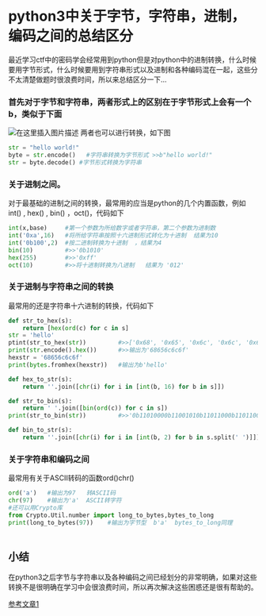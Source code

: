 # python3中关于字节，字符串，进制，编码之间的总结区分
最近学习ctf中的密码学会经常用到python但是对python中的进制转换，什么时候要用字节形式，什么时候要用到字符串形式以及进制和各种编码混在一起，这些分不太清楚做题时很浪费时间，所以来总结区分一下...

### 首先对于字节和字符串，两者形式上的区别在于字节形式上会有一个b，类似于下面
![在这里插入图片描述](https://img-blog.csdnimg.cn/20210303210727212.png)
两者也可以进行转换，如下图
```python
str = "hello world!"
byte = str.encode()   #字符串转换为字节形式 >>b"hello world!"
str = byte.decode() #字节形式转换为字符串

```
### 关于进制之间。
对于最基础的进制之间的转换，最常用的应当是python的几个内置函数，例如int()  ,   hex()   ,   bin()   ，oct()，代码如下
```python
int(x,base)     #第一个参数为所给数字或者字符串，第二个参数为进制数
int('0xa',16)   #将所给字符串按照十六进制形式转化为十进制  结果为10
int('0b100',2)  #按二进制转换为十进制  ，结果为4
bin(10)         #>>'0b1010'
hex(255)        #>>'0xff'
oct(10)  		#>>将十进制转换为八进制   结果为 '012'
```
### 关于进制与字符串之间的转换
最常用的还是字符串十六进制的转换，代码如下
```python
def str_to_hex(s):
    return [hex(ord(c) for c in s]
str = 'hello'
ptint(str_to_hex(str))         #>>['0x68', '0x65', '0x6c', '0x6c', '0x6f']
print(str.encode().hex())      #>>输出为'68656c6c6f'
hexstr = '68656c6c6f'
print(bytes.fromhex(hexstr))   #输出为b'hello'

def hex_to_str(s):
    return ''.join([chr(i) for i in [int(b, 16) for b in s]])

def str_to_bin(s):
    return ' '.join([bin(ord(c)) for c in s])
print(str_to_bin(str))  	   #>>'0b11010000b11001010b11011000b11011000b1101111'

def bin_to_str(s):
    return ''.join([chr(i) for i in [int(b, 2) for b in s.split(' ')]])
```
### 关于字符串和编码之间
最常用有关于ASCII转码的函数ord()chr()
```python
ord('a')   #输出为97   转ASCII码
chr(97)    #输出为'a'  ASCII转字符
#还可以用Crypto库
from Crypto.Util.number import long_to_bytes,bytes_to_long
print(long_to_bytes(97))    #输出为字节型  b'a'  bytes_to_long同理
  
```

## 小结
在python3之后字节与字符串以及各种编码之间已经划分的非常明确，如果对这些转换不是很明确在学习中会很浪费时间，所以再次解决这些困惑还是很有帮助的。








[参考文章1](https://blog.csdn.net/mxj588love/article/details/80692964?ops_request_misc=%257B%2522request%255Fid%2522%253A%2522161477764216780262566198%2522%252C%2522scm%2522%253A%252220140713.130102334..%2522%257D&request_id=161477764216780262566198&biz_id=0&utm_medium=distribute.pc_search_result.none-task-blog-2~all~sobaiduend~default-1-80692964.pc_search_result_hbase_insert&utm_term=python%20%E5%AD%97%E7%AC%A6%E4%B8%B2%E8%BD%AC%E5%8D%81%E5%85%AD%E8%BF%9B%E5%88%B6)